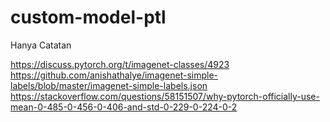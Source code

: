 # custom-model-ptl
Hanya Catatan

https://discuss.pytorch.org/t/imagenet-classes/4923
https://github.com/anishathalye/imagenet-simple-labels/blob/master/imagenet-simple-labels.json
https://stackoverflow.com/questions/58151507/why-pytorch-officially-use-mean-0-485-0-456-0-406-and-std-0-229-0-224-0-2

